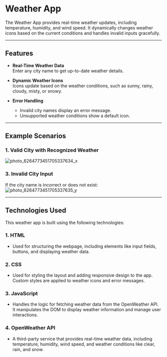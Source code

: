 # Weather App  

The Weather App provides real-time weather updates, including temperature, humidity, and wind speed. It dynamically changes weather icons based on the current conditions and handles invalid inputs gracefully.  

---

## Features  

- **Real-Time Weather Data**  
  Enter any city name to get up-to-date weather details.  

- **Dynamic Weather Icons**  
  Icons update based on the weather conditions, such as sunny, rainy, cloudy, misty, or snowy.  

- **Error Handling**  
  - Invalid city names display an error message.  
  - Unsupported weather conditions show a default icon.  

---

## Example Scenarios  

### 1. Valid City with Recognized Weather  

 ![photo_6264773451705337634_x](https://github.com/user-attachments/assets/afd056dd-59cf-43ff-a4d1-1b947e18c9aa) 


  

### 3. Invalid City Input  

If the city name is incorrect or does not exist:  
![photo_6264773451705337635_y](https://github.com/user-attachments/assets/68944174-c311-42a3-b945-8ff1b533b6ad)

---

  ## Technologies Used

This weather app is built using the following technologies:

### 1. **HTML**
   - Used for structuring the webpage, including elements like input fields, buttons, and displaying weather data.

### 2. **CSS**
   - Used for styling the layout and adding responsive design to the app. Custom styles are applied to weather icons and error messages.

### 3. **JavaScript**
   - Handles the logic for fetching weather data from the OpenWeather API. It manipulates the DOM to display weather information and manage user interactions.

### 4. **OpenWeather API**
   - A third-party service that provides real-time weather data, including temperature, humidity, wind speed, and weather conditions like clear, rain, and snow.





